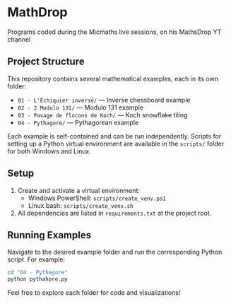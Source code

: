 # MathDrop
Programs coded during the Micmaths live sessions, on his MathsDrop YT channel

## Project Structure

This repository contains several mathematical examples, each in its own folder:

- `01 - L'Échiquier inversé/` — Inverse chessboard example
- `02 - 2 Modulo 131/` — Modulo 131 example
- `03 - Pavage de flocons de Koch/` — Koch snowflake tiling
- `04 - Pythagore/` — Pythagorean example

Each example is self-contained and can be run independently. Scripts for setting up a Python virtual environment are available in the `scripts/` folder for both Windows and Linux.

## Setup

1. Create and activate a virtual environment:
   - Windows PowerShell: `scripts/create_venv.ps1`
   - Linux bash: `scripts/create_venv.sh`
2. All dependencies are listed in `requirements.txt` at the project root.

## Running Examples

Navigate to the desired example folder and run the corresponding Python script. For example:

```bash
cd "04 - Pythagore"
python pythahore.py
```

Feel free to explore each folder for code and visualizations!
